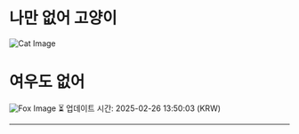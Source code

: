 
# 나만 없어 고양이

![Cat Image](https://cdn2.thecatapi.com/images/aol.jpg)

# 여우도 없어
![Fox Image](https://randomfox.ca/images/26.jpg)
⏳ 업데이트 시간: 2025-02-26 13:50:03 (KRW)

---
